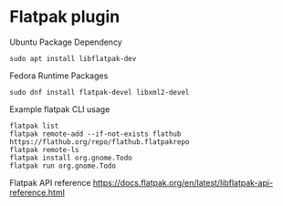 # Flatpak plugin

Ubuntu Package Dependency

```
sudo apt install libflatpak-dev
```

Fedora Runtime Packages
```
sudo dnf install flatpak-devel libxml2-devel
```

Example flatpak CLI usage

```
flatpak list
flatpak remote-add --if-not-exists flathub https://flathub.org/repo/flathub.flatpakrepo
flatpak remote-ls
flatpak install org.gnome.Todo
flatpak run org.gnome.Todo
```

Flatpak API reference
https://docs.flatpak.org/en/latest/libflatpak-api-reference.html
